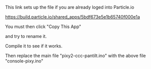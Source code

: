 


This link sets up the file if you are already loged into Particle.io

https://build.particle.io/shared_apps/5bdf673e5e1b65740f000e1a

You must then click "Copy This App"

and try to rename it.

Compile it to see if it works.

Then replace the main file "pixy2-ccc-pantilt.ino" with the above file "console-pixy.ino"




